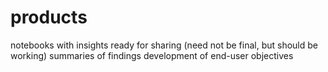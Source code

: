 # products

notebooks with insights ready for sharing (need not be final, but should be working)
summaries of findings
development of end-user objectives
